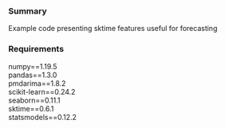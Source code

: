 ### Summary
Example code presenting sktime features useful for forecasting

### Requirements
numpy==1.19.5\
pandas==1.3.0\
pmdarima==1.8.2\
scikit-learn==0.24.2\
seaborn==0.11.1\
sktime==0.6.1\
statsmodels==0.12.2




